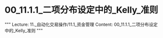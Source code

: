 # 00_11.1.1_二项分布设定中的_Kelly_准则

"""
Lecture: 11._自动化交易操作/11.1_资金管理
Content: 00_11.1.1_二项分布设定中的_Kelly_准则
"""

